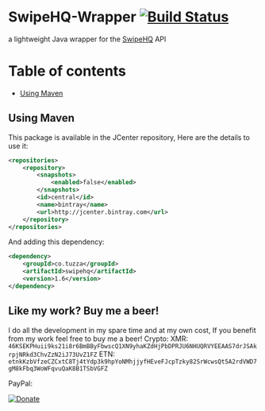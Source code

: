 # SwipeHQ-Wrapper [![Build Status](https://travis-ci.org/tuzzmaniandevil/SwipeHQ-Wrapper.svg?branch=master)](https://travis-ci.org/tuzzmaniandevil/SwipeHQ-Wrapper)
a lightweight Java wrapper for the [SwipeHQ](https://www.swipehq.co.nz/) API

# Table of contents
- [Using Maven](#using-maven)

## Using Maven
This package is available in the JCenter repository, Here are the details to use it:

```xml
<repositories>
    <repository>
        <snapshots>
            <enabled>false</enabled>
        </snapshots>
        <id>central</id>
        <name>bintray</name>
        <url>http://jcenter.bintray.com</url>
    </repository>
</repositories>
```

And adding this dependency:

```xml
<dependency>
    <groupId>co.tuzza</groupId>
    <artifactId>swipehq</artifactId>
    <version>1.6</version>
</dependency>
```

## Like my work? Buy me a beer!
I do all the development in my spare time and at my own cost, If you benefit from my work feel free to buy me a beer!
Crypto:
XMR: `46KSEKPHuii9ks21i8r6BmBByFbwscQ1XN9yhaKZdHjPbDPRJU6NHUQRVYEEAAS7drJSAkrpjNRkd3ChvZzN2iJ73UvZ1FZ`
ETN: `etnkKzbVfzeCZCxtC8Tj4tYdp3k9hpYoNMhjjyfHEveFJcpTzky82SrWcwsQt5A2rdVWD7gM8kFbq3WoWFqvuQaK8B1TSbVGFZ`

PayPal:

[![Donate](https://www.paypalobjects.com/en_US/i/btn/btn_donate_SM.gif)](https://www.paypal.com/cgi-bin/webscr?cmd=_s-xclick&hosted_button_id=2AJAQQR6RNV5E)
